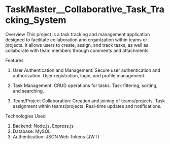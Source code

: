# TaskMaster__Collaborative_Task_Tracking_System

Overview
This project is a task tracking and management application designed to facilitate collaboration and organization within teams or projects. It allows users to create, assign, and track tasks, as well as collaborate with team members through comments and attachments.

Features
1. User Authentication and Management:
Secure user authentication and authorization.
User registration, login, and profile management.

2. Task Management:
CRUD operations for tasks.
Task filtering, sorting, and searching.

3. Team/Project Collaboration:
Creation and joining of teams/projects.
Task assignment within teams/projects.
Real-time updates and notifications.

Technologies Used
1. Backend: Node.js, Express.js
2. Database: MySQL
3. Authentication: JSON Web Tokens (JWT)